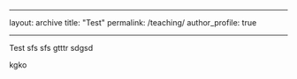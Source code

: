 ---
layout: archive
title: "Test"
permalink: /teaching/
author_profile: true
___

Test
sfs
sfs
gtttr sdgsd

kgko
